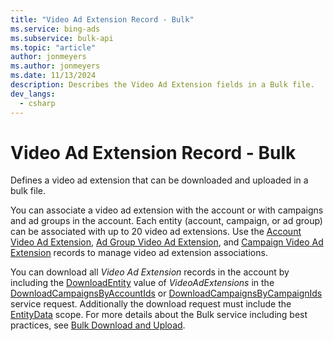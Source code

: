 ```yaml
---
title: "Video Ad Extension Record - Bulk"
ms.service: bing-ads
ms.subservice: bulk-api
ms.topic: "article"
author: jonmeyers
ms.author: jonmeyers
ms.date: 11/13/2024
description: Describes the Video Ad Extension fields in a Bulk file.
dev_langs:
  - csharp
---
```

# Video Ad Extension Record - Bulk
Defines a video ad extension that can be downloaded and uploaded in a bulk file.

You can associate a video ad extension with the account or with campaigns and ad groups in the account. Each entity (account, campaign, or ad group) can be associated with up to 20 video ad extensions. Use the [Account Video Ad Extension](account-video-ad-extension.md), [Ad Group Video Ad Extension](ad-group-video-ad-extension.md), and [Campaign Video Ad Extension](campaign-video-ad-extension.md) records to manage video ad extension associations. 

You can download all *Video Ad Extension* records in the account by including the [DownloadEntity](downloadentity.md) value of *VideoAdExtensions* in the [DownloadCampaignsByAccountIds](downloadcampaignsbyaccountids.md) or [DownloadCampaignsByCampaignIds](downloadcampaignsbycampaignids.md) service request. Additionally the download request must include the [EntityData](datascope.md#entitydata) scope. For more details about the Bulk service including best practices, see [Bulk Download and Upload](../guides/bulk-download-upload.md).

